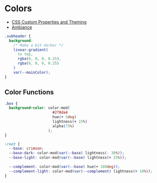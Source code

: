 # Colors

* [CSS Custom Properties and Theming](https://css-tricks.com/css-custom-properties-theming/)
* [Ambiance](http://ambiance.somethingjustlikethis.com/)

```css
.subheader {
  background: 
    /* Make a bit darker */
    linear-gradient(
      to top,
      rgba(0, 0, 0, 0.25),
      rgba(0, 0, 0, 0.25)
    )
    var(--mainColor);
}
```

## Color Functions

```css
.box {
  background-color: color-mod(
                      #278da4
                      hue(+ 5deg)
                      lightness(+ 15%)
                      alpha(75%)
                    );
}
```

```css
:root {
  --base: crimson;
  --base-dark: color-mod(var(--base) lightness(- 30%));
  --base-light: color-mod(var(--base) lightness(+ 25%));
  
  --complement: color-mod(var(--base) hue(+ 180deg));
  --complement-light: color-mod(var(--complement) lightness(+ 10%));
}
```